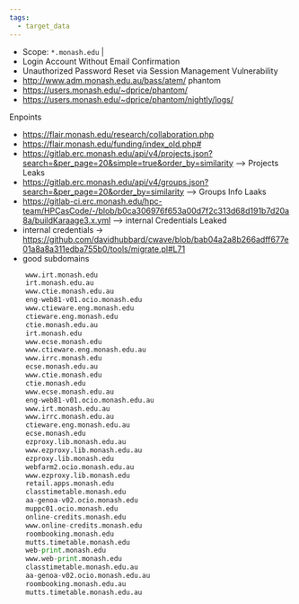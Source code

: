 ```yaml
---
tags:
  - target_data
---
```

- Scope: `*.monash.edu` |  
- Login Account Without Email Confirmation
- Unauthorized Password Reset via Session Management Vulnerability
- http://www.adm.monash.edu.au/bass/atem/
phantom
- https://users.monash.edu/~dprice/phantom/
- https://users.monash.edu/~dprice/phantom/nightly/logs/

Enpoints
- https://flair.monash.edu/research/collaboration.php
- https://flair.monash.edu/funding/index_old.php#
- https://gitlab.erc.monash.edu/api/v4/projects.json?search=&per_page=20&simple=true&order_by=similarity --> Projects Leaks
- https://gitlab.erc.monash.edu/api/v4/groups.json?search=&per_page=20&order_by=similarity   --> Groups Info Laaks
- https://gitlab-ci.erc.monash.edu/hpc-team/HPCasCode/-/blob/b0ca306976f653a00d7f2c313d68d191b7d20a8a/buildKaraage3.x.yml  --> internal Credentials Leaked 
- internal credentials -> https://github.com/davidhubbard/cwave/blob/bab04a2a8b266adff677e01a8a8a311edba755b0/tools/migrate.pl#L71
-  good subdomains
```python
    www.irt.monash.edu
    irt.monash.edu.au
    www.ctie.monash.edu.au
    eng-web81-v01.ocio.monash.edu
    www.ctieware.eng.monash.edu
    ctieware.eng.monash.edu
    ctie.monash.edu.au
    irt.monash.edu
    www.ecse.monash.edu
    www.ctieware.eng.monash.edu.au
    www.irrc.monash.edu
    ecse.monash.edu.au
    www.ctie.monash.edu
    ctie.monash.edu
    www.ecse.monash.edu.au
    eng-web81-v01.ocio.monash.edu.au
    www.irt.monash.edu.au
    www.irrc.monash.edu.au
    ctieware.eng.monash.edu.au
    ecse.monash.edu
    ezproxy.lib.monash.edu.au
    www.ezproxy.lib.monash.edu.au
    ezproxy.lib.monash.edu
    webfarm2.ocio.monash.edu.au
    www.ezproxy.lib.monash.edu
    retail.apps.monash.edu
    classtimetable.monash.edu
	aa-genoa-v02.ocio.monash.edu
	muppc01.ocio.monash.edu
	online-credits.monash.edu
	www.online-credits.monash.edu
	roombooking.monash.edu
	mutts.timetable.monash.edu
	web-print.monash.edu
	www.web-print.monash.edu
	classtimetable.monash.edu.au
	aa-genoa-v02.ocio.monash.edu.au
	roombooking.monash.edu.au
	mutts.timetable.monash.edu.au
```